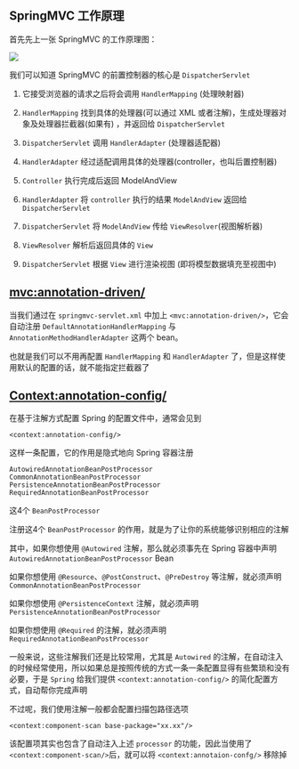 ## SpringMVC 工作原理
首先先上一张 SpringMVC 的工作原理图：
  
![](https://images2015.cnblogs.com/blog/249993/201612/249993-20161212142542042-2117679195.jpg)  

我们可以知道 SpringMVC 的前置控制器的核心是 `DispatcherServlet`   

1. 它接受浏览器的请求之后将会调用 `HandlerMapping` (处理映射器)  

2. `HandlerMapping` 找到具体的处理器(可以通过 XML 或者注解)，生成处理器对象及处理器拦截器(如果有) ，并返回给 `DispatcherServlet`  

3. `DispatcherServlet` 调用 `HandlerAdapter` (处理器适配器) 

4. `HandlerAdapter` 经过适配调用具体的处理器(controller，也叫后置控制器) 

5. `Controller` 执行完成后返回 ModelAndView  

6. `HandlerAdapter` 将 `controller` 执行的结果 `ModelAndView` 返回给 `DispatcherServlet` 

7. `DispatcherServlet` 将 `ModelAndView` 传给 `ViewResolver`(视图解析器) 

8. `ViewResolver` 解析后返回具体的 `View`

9. `DispatcherServlet` 根据 `View` 进行渲染视图 (即将模型数据填充至视图中)   


## <mvc:annotation-driven/>
当我们通过在 `springmvc-servlet.xml` 中加上
`<mvc:annotation-driven/>`，它会自动注册 `DefaultAnnotationHandlerMapping` 与 `AnnotationMethodHandlerAdapter` 这两个 bean。  

也就是我们可以不用再配置 `HandlerMapping` 和 `HandlerAdapter` 了，但是这样使用默认的配置的话，就不能指定拦截器了  

## <Context:annotation-config/>
在基于注解方式配置 Spring 的配置文件中，通常会见到  
```
<context:annotation-config/>
```
这样一条配置，它的作用是隐式地向 Spring 容器注册  
```
AutowiredAnnotationBeanPostProcessor
CommonAnnotationBeanPostProcessor
PersistenceAnnotationBeanPostProcessor
RequiredAnnotationBeanPostProcessor
```
这4个 `BeanPostProcessor`  

注册这4个 `BeanPostProcessor` 的作用，就是为了让你的系统能够识别相应的注解  


其中，如果你想使用 `@Autowired` 注解，那么就必须事先在 Spring 容器中声明 `AutowiredAnnotationBeanPostProcessor` Bean  

如果你想使用 `@Resource`、`@PostConstruct`、`@PreDestroy` 等注解，就必须声明 `CommonAnnotationBeanPostProcessor`   

如果你想使用 `@PersistenceContext` 注解，就必须声明 `PersistenceAnnotationBeanPostProcessor`   

如果你想使用 `@Required` 的注解，就必须声明 `RequiredAnnotationBeanPostProcessor`  

一般来说，这些注解我们还是比较常用，尤其是 `Autowired` 的注解，在自动注入的时候经常使用，所以如果总是按照传统的方式一条一条配置显得有些繁琐和没有必要，于是 `Spring` 给我们提供 `<context:annotation-config/>` 的简化配置方式，自动帮你完成声明  

不过呢，我们使用注解一般都会配置扫描包路径选项  
```
<context:component-scan base-package="xx.xx"/>
```
该配置项其实也包含了自动注入上述 `processor` 的功能，因此当使用了 `<context:component-scan/>`后，就可以将 `<context:annotaion-confg/>` 移除掉  





